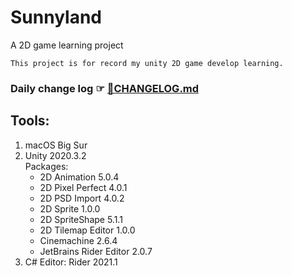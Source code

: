 # Sunnyland
A 2D game learning project

```
This project is for record my unity 2D game develop learning.
```

### Daily change log ☞ [🔗CHANGELOG.md](DailyLog.md)


## Tools:
1. macOS Big Sur 
2. Unity 2020.3.2<br/> 
   Packages:
   - 2D Animation 5.0.4
   - 2D Pixel Perfect 4.0.1
   - 2D PSD Import 4.0.2
   - 2D Sprite 1.0.0
   - 2D SpriteShape 5.1.1
   - 2D Tilemap Editor 1.0.0
   - Cinemachine 2.6.4
   - JetBrains Rider Editor 2.0.7
3. C# Editor: Rider 2021.1

